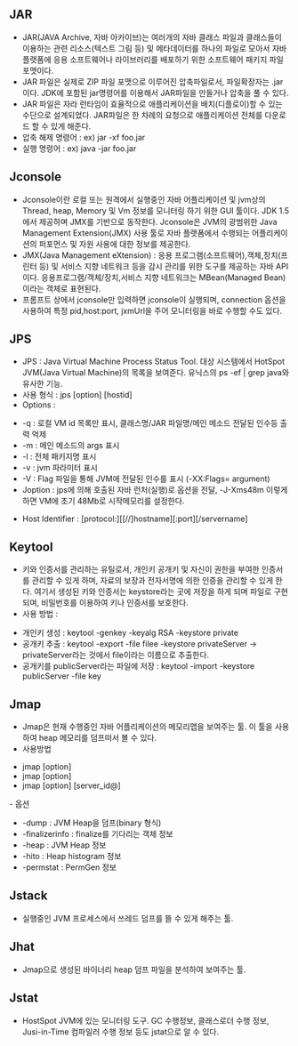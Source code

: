 ## JAR 
- JAR(JAVA Archive, 자바 아카이브)는 여러개의 자바 클래스 파일과 클래스들이 이용하는 관련 리소스(텍스트 그림 등) 및 메타데이터를 하나의 파일로 모아서 자바 플랫폼에 응용 소프트웨어나 라이브러리를 배포하기 위한 소프트웨어 패키지 파일 포맷이다.
- JAR 파일은 실제로 ZIP 파일 포맷으로 이루어진 압축파일로서, 파일확장자는 .jar이다. JDK에 포함된 jar명령어를 이용해서 JAR파일을 만들거나 압축을 풀 수 있다. 
- JAR 파일은 자라 런타임이 효율적으로 애플리케이션을 배치(디플로이)할 수 있는 수단으로 설계되었다. JAR파일은 한 차례의 요청으로 애플리케이션 전체를 다운로드 할 수 있게 해준다.
- 압축 해제 명령어 : ex) jar -xf foo.jar
- 실행 명령어 : ex) java -jar foo.jar

## Jconsole
- Jconsole이란 로컬 또는 원격에서 실행중인 자바 어플리케이션 및 jvm상의 Thread, heap, Memory 및 Vm 정보를 모니터링 하기 위한 GUI 툴이다. JDK 1.5에서 제공하며 JMX를 기반으로 동작한다. Jconsole은 JVM의 광범위한 Java Management Extension(JMX) 사용 툴로 자바 플랫폼에서 수행되는 어플리케이션의 퍼포먼스 및 자원 사용에 대한 정보를 제공한다.
- JMX(Java Management eXtension) : 응용 프로그램(소프트웨어),객체,장치(프린터 등) 및 서비스 지향 네트워크 등을 감시 관리를 위한 도구를 제공하는 자바 API이다. 응용프로그램/객체/장치,서비스 지향 네트워크는 MBean(Managed Bean)이라는 객체로 표현된다.
- 프롬프트 상에서 jconsole만 입력하면 jconsole이 실행되며, connection 옵션을 사용하여 특정 pid,host:port, jxmUrl을 주어 모니터링을 바로 수행할 수도 있다.

## JPS
- JPS : Java Virtual Machine Process Status Tool. 대상 시스템에서 HotSpot JVM(Java Virtual Machine)의 목록을 보여준다. 유닉스의 ps -ef | grep java와 유사한 기능.
- 사용 형식 : jps [option] [hostid]
- Options : 
<ul>
  <li>-q : 로컬 VM id 목록만 표시, 클래스명/JAR 파일명/메인 메소드 전달된 인수등 출력 억제</li>
  <li>-m : 메인 메소드의 args 표시</li>
  <li>-l : 전체 패키지명 표시</li>
  <li>-v : jvm 파라미터 표시</li>
  <li>-V : Flag 파일을 통해 JVM에 전달된 인수를 표시 (-XX:Flags=<filename> argument)</li>
  <li>Joption : jps에 의해 호출된 자바 런처(실행)로 옵션을 전달, -J-Xms48m 이렇게 하면 VM에 초기 48Mb로 시작메모리를 설정한다.</li>
</ul>

- Host Identifier : [protocol:][[//]hostname][:port][/servername]

## Keytool
- 키와 인증서를 관리하는 유틸로서, 개인키 공개키 및 자신이 권한을 부여한 인증서를 관리할 수 있게 하며, 자료의 보장과 전자서명에 의한 인증을 관리할 수 있게 한다. 여기서 생성된 키와 인증서는 keystore라는 곳에 저장을 하게 되며 파일로 구현되며, 비밀번호를 이용하여 키나 인증서를 보호한다.
- 사용 방법 :
<ul>
  <li>개인키 생성 : keytool -genkey -keyalg RSA -keystore private</li>
  <li>공개키 추출 : keytool -export -file filee -keystore privateServer -> privateServer라는 것에서 file이라는 이름으로 추출한다.</li>
  <li>공개키를 publicServer라는 파일에 저장 : keytool -import -keystore publicServer -file key</li>
</ul>

## Jmap
- Jmap은 현재 수행중인 자바 어플리케이션의 메모리맵을 보여주는 툴. 이 툴을 사용하여 heap 메모리를 덤프떠서 볼 수 있다.
- 사용방법
<ul>
  <li>jmap [option] <pid></li>
  <li>jmap [option] <executable <core></li>
  <li>jmap [option] [server_id@]<remote server IP or hostname></li>
</ul>
- 옵션
<ul>
  <li>-dump : JVM Heap을 덤프(binary 형식)</li>
  <li>-finalizerinfo : finalize를 기다리는 객체 정보</li>
  <li>-heap : JVM Heap 정보</li>
  <li>-hito : Heap histogram 정보</li>
  <li>-permstat : PermGen 정보</li>
</ul>

## Jstack
- 실행중인 JVM 프로세스에서 쓰레드 덤프를 뜰 수 있게 해주는 툴.

## Jhat
- Jmap으로 생성된 바이너리 heap 덤프 파일을 분석하여 보여주는 툴.

## Jstat
- HostSpot JVM에 있는 모니터링 도구. GC 수행정보, 클래스로더 수행 정보, Jusi-in-Time 컴파일러 수행 정보 등도 jstat으로 알 수 있다.
